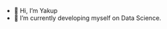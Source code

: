 - 👋 Hi, I’m Yakup
- 🔭 I’m currently developing myself on Data Science.

<!---
yakupbilen/yakupbilen is a ✨ special ✨ repository because its `README.md` (this file) appears on your GitHub profile.
You can click the Preview link to take a look at your changes.
--->
